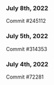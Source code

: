 ### July 8th, 2022

Commit #245112

### July 5th, 2022

Commit #314353


### July 4th, 2022

Commit #72281
